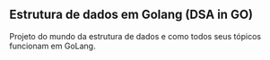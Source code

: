 ## Estrutura de dados em Golang (DSA in GO)

Projeto do mundo da estrutura de dados e como todos seus tópicos funcionam em GoLang.